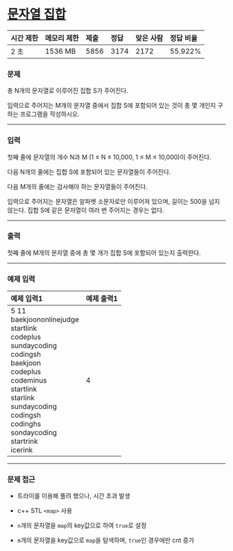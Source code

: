 # [문자열 집합](https://www.acmicpc.net/problem/14425)

<div align = center>

| 시간 제한 | 메모리 제한 | 제출 | 정답 | 맞은 사람 | 정답 비율 |
| :-------- | :---------- | :--- | :--- | :-------- | :-------- |
| 2 초      | 1536 MB     | 5856 | 3174 | 2172      | 55.922%   |

</div>

### 문제

총 N개의 문자열로 이루어진 집합 S가 주어진다.

입력으로 주어지는 M개의 문자열 중에서 집합 S에 포함되어 있는 것이 총 몇 개인지 구하는 프로그램을 작성하시오.

---

### 입력

첫째 줄에 문자열의 개수 N과 M (1 ≤ N ≤ 10,000, 1 ≤ M ≤ 10,000)이 주어진다. 

다음 N개의 줄에는 집합 S에 포함되어 있는 문자열들이 주어진다.

다음 M개의 줄에는 검사해야 하는 문자열들이 주어진다.

입력으로 주어지는 문자열은 알파벳 소문자로만 이루어져 있으며, 길이는 500을 넘지 않는다. 집합 S에 같은 문자열이 여러 번 주어지는 경우는 없다.

---

### 출력

첫째 줄에 M개의 문자열 중에 총 몇 개가 집합 S에 포함되어 있는지 출력한다.

---

### 예제 입력

| 예제 입력1                                                                                                                                                                                                                                     | 예제 출력1 |
| :--------------------------------------------------------------------------------------------------------------------------------------------------------------------------------------------------------------------------------------------- | :--------- |
| 5 11<br/>baekjoononlinejudge<br/>startlink<br/>codeplus<br/>sundaycoding<br/>codingsh<br/>baekjoon<br/>codeplus<br/>codeminus<br/>startlink<br/>starlink<br/>sundaycoding<br/>codingsh<br/>codinghs<br/>sondaycoding<br/>startrink<br/>icerink | 4          |

---

### 문제 접근

  - 트라이를 이용해 풀려 했으나, 시간 초과 발생

  - c++ STL `<map>` 사용

  - `n`개의 문자열을 `map`의 key값으로 하여 `true`로 설정

  - `m`개의 문자열을 key값으로 `map`을 탐색하며, `true`인 경우에만 cnt 증가
